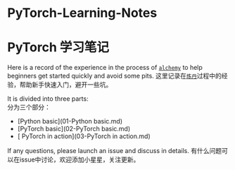 # PyTorch-Learning-Notes
# PyTorch 学习笔记

Here is a record of the experience in the process of [`alchemy`](https://zhuanlan.zhihu.com/p/23781756) to help beginners get started quickly and avoid some pits.
这里记录在[`炼丹`](https://zhuanlan.zhihu.com/p/23781756)过程中的经验，帮助新手快速入门，避开一些坑。

It is divided into three parts:  
分为三个部分：
- [Python basic](01-Python basic.md)
- [PyTorch basic](02-PyTorch basic.md)
- [ PyTorch in action](03-PyTorch in action.md)

If any questions, please launch an issue and discuss in details.
有什么问题可以在issue中讨论，欢迎添加小星星，关注更新。

